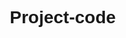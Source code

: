 # Project-code
<!DOCTYPE html>
<html lang="en">
<head>
    <meta charset="UTF-8">
    <meta name="viewport" content="width=device-width, initial-scale=1.0">
    <title>Pranjal Mishra | Portfolio</title>
    <style>
        /* General Reset */
        * {
            margin: 0;
            padding: 0;
            box-sizing: border-box;
            font-family: Arial, sans-serif;
        }

        body {
            line-height: 1.6;
            color: #333;
            background-color: #f4f4f9;
        }

        /* Header */
        header {
            background: #35424a;
            color: #ffffff;
            padding: 1rem 0;
            text-align: center;
        }

        header h1 {
            font-size: 2.5rem;
            margin-bottom: 0.5rem;
        }

        header p {
            font-size: 1.2rem;
        }

        /* Navigation */
        nav {
            background: #222;
            color: #fff;
            display: flex;
            justify-content: center;
            padding: 0.5rem 0;
        }

        nav a {
            color: #ffffff;
            text-decoration: none;
            margin: 0 1rem;
            font-size: 1rem;
            transition: color 0.3s;
        }

        nav a:hover {
            color: #1803cd;
        }

        /* Container */
        .container {
            max-width: 1100px;
            margin: 2rem auto;
            padding: 1rem;
            background: #fff;
            box-shadow: 0 0 10px rgba(0, 0, 0, 0.1);
            border-radius: 8px;
        }

        /* Section */
        section {
            margin-bottom: 2rem;
        }

        section h2 {
            border-bottom: 2px solid #00bcd4;
            display: inline-block;
            padding-bottom: 0.5rem;
            margin-bottom: 1rem;
            color: #35424a;
        }

        .intro p {
            font-size: 1.1rem;
            line-height: 1.8;
            text-align: justify;
        }

        /* Skills */
        .skills ul {
            display: flex;
            flex-wrap: wrap;
            list-style: none;
        }

        .skills li {
            background: #00bcd4;
            color: #fff;
            margin: 0.5rem;
            padding: 0.5rem 1rem;
            border-radius: 4px;
            font-weight: bold;
        }

        /* Projects */
        .projects .project-card {
            background: #f4f4f4;
            border: 1px solid #ddd;
            margin-bottom: 1rem;
            padding: 1rem;
            border-radius: 6px;
            transition: box-shadow 0.3s;
        }

        .projects .project-card:hover {
            box-shadow: 0 0 10px rgba(0, 0, 0, 0.2);
        }

        /* Contact */
        .contact p {
            font-size: 1.1rem;
        }

        /* Footer */
        footer {
            text-align: center;
            padding: 1rem 0;
            background: #222;
            color: #fff;
        }

        /* Responsive */
        @media (max-width: 768px) {
            header h1 {
                font-size: 2rem;
            }

            nav a {
                margin: 0 0.5rem;
                font-size: 0.9rem;
            }
        }
    </style>
</head>
<body>
    <!-- Header -->
    <header>
        <h1>Pranjal Mishra</h1>
        <p>B.Tech in Computer Science and Engineering | KIET Ghaziabad</p>
    </header>

    <!-- Navigation -->
    <nav>
        <a href="#about">About Me</a>
        <a href="#skills">Skills</a>
        <a href="#projects">Projects</a>
        <a href="#languages">Languages</a>
        <a href="#contact">Contact</a>
    </nav>

    <!-- Main Container -->
    <div class="container">
        <!-- About Section -->
        <section id="about" class="intro">
            <h2>About Me</h2>
            <p>
                Hello! My name is Pranjal Mishra. I am pursuing B.Tech in Computer Science and Engineering from KIET Ghaziabad. I have a keen interest in web development, competitive programming, and creative media editing.
            </p>
        </section>

        <!-- Skills Section -->
        <section id="skills" class="skills">
            <h2>Skills</h2>
            <ul>
                <li>HTML</li>
                <li>CSS</li>
                <li>Git</li>
                <li>Data Structure and Algorithm(C language)</li>
                <li>DaVinci Resolve</li>
            </ul>
        </section>

        <!-- Projects Section -->
        <section id="projects" class="projects">
            <h2>Projects</h2>
            <div class="project-card">
                <h3>Car Rental Website</h3>
                <p>A gateway for local lenders to connect to a bigger audience. Built using HTML and CSS.</p>
            </div>
            <div class="project-card">
                <h3>Video Editing Project</h3>
                <p>A short film edited using DaVinci Resolve, focusing on transitions and sound design.</p>
            </div>
        </section>

        <!-- Languages Section -->
        <section id="languages" class="skills">
            <h2>Languages</h2>
            <ul>
                <li>English</li>
                <li>Hindi</li>
                <li>Japanese</li>
            </ul>
        </section>

        <!-- Contact Section -->
        <section id="contact" class="contact">
            <h2>Contact</h2>
            <p>
                Email: <strong>m.pranjal1512@gmail.com</strong> <br>
                LinkedIn: <a href="https://www.linkedin.com/in/pranjal-mishra-4b082a318?utm_source=share&utm_campaign=share_via&utm_content=profile&utm_medium=android_app" target="_blank">linkedin.com/in/pranjalmishra</a>
            </p>
        </section>
    </div>

    <!-- Footer -->
    <footer>
        <p>&copy; 2024 Pranjal Mishra. All Rights Reserved.</p>
    </footer>
</body>
</html>
